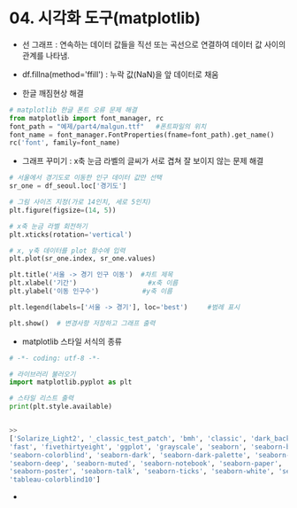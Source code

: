 # 04. 시각화 도구(matplotlib)

- 선 그래프 : 연속하는 데이터 값들을 직선 또는 곡선으로 연결하여 데이터 값 사이의 관계를 나타냄.

- df.fillna(method='ffill') : 누락 값(NaN)을 앞 데이터로 채움

- 한글 깨짐현상 해결

```python
# matplotlib 한글 폰트 오류 문제 해결
from matplotlib import font_manager, rc
font_path = "예제/part4/malgun.ttf"   #폰트파일의 위치
font_name = font_manager.FontProperties(fname=font_path).get_name()
rc('font', family=font_name)
```

- 그래프 꾸미기 : x축 눈금 라벨의 글씨가 서로 겹쳐 잘 보이지 않는 문제 해결

```python
# 서울에서 경기도로 이동한 인구 데이터 값만 선택
sr_one = df_seoul.loc['경기도']

# 그림 사이즈 지정(가로 14인치, 세로 5인치)
plt.figure(figsize=(14, 5))

# x축 눈금 라벨 회전하기
plt.xticks(rotation='vertical')

# x, y축 데이터를 plot 함수에 입력 
plt.plot(sr_one.index, sr_one.values)

plt.title('서울 -> 경기 인구 이동')  #차트 제목
plt.xlabel('기간')                  #x축 이름
plt.ylabel('이동 인구수')           #y축 이름

plt.legend(labels=['서울 -> 경기'], loc='best')     #범례 표시

plt.show()  # 변경사항 저장하고 그래프 출력
```

- matplotlib 스타일 서식의 종류

```python
# -*- coding: utf-8 -*-

# 라이브러리 불러오기
import matplotlib.pyplot as plt

# 스타일 리스트 출력
print(plt.style.available)


>>
['Solarize_Light2', '_classic_test_patch', 'bmh', 'classic', 'dark_background', 
'fast', 'fivethirtyeight', 'ggplot', 'grayscale', 'seaborn', 'seaborn-bright', 
'seaborn-colorblind', 'seaborn-dark', 'seaborn-dark-palette', 'seaborn-darkgrid', 
'seaborn-deep', 'seaborn-muted', 'seaborn-notebook', 'seaborn-paper', 'seaborn-pastel', 
'seaborn-poster', 'seaborn-talk', 'seaborn-ticks', 'seaborn-white', 'seaborn-whitegrid',
'tableau-colorblind10']
```

- 
